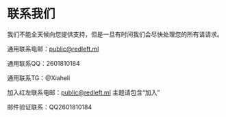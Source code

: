 # 联系我们

我们不能全天候向您提供支持，但是一旦有时间我们会尽快处理您的所有请请求。

通用联系电邮：public@redleft.ml

通用联系QQ：2601810184

通用联系TG：@Xiaheli

加入红左联系电邮：public@redleft.ml 主题请包含“加入”

邮件验证联系：QQ2601810184